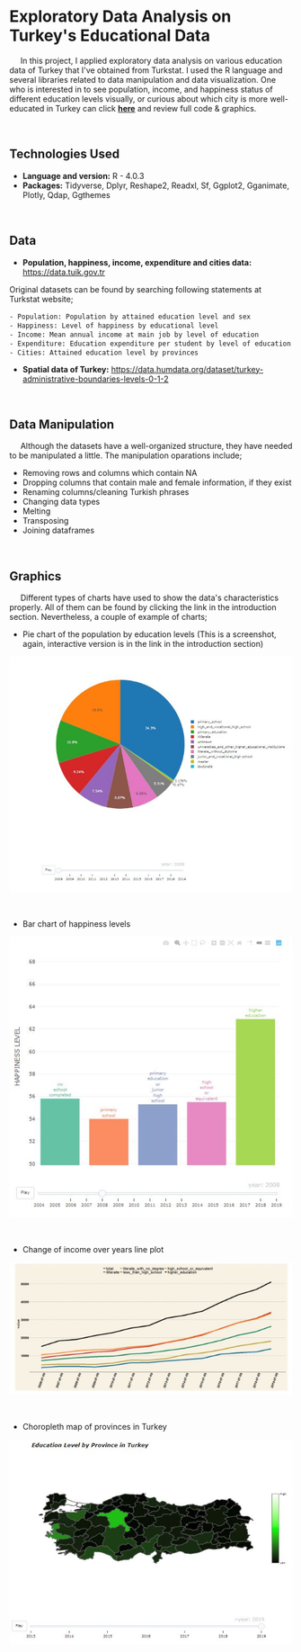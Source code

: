 # Exploratory Data Analysis on Turkey's Educational Data
&nbsp;&nbsp;&nbsp;&nbsp; In this project, I applied exploratory data analysis on various education data of Turkey that I've obtained from Turkstat. I used the R language and several libraries related to data manipulation and data visualization. One who is interested in to see population, income, and happiness status of different education levels visually, or curious about which city is more well-educated in Turkey can click [**here**](https://akgunburak.github.io/EDA_Education_in_Turkey/) and review full code & graphics.

&nbsp;
&nbsp;
&nbsp;

## Technologies Used
* **Language and version:** R - 4.0.3 
* **Packages:** Tidyverse, Dplyr, Reshape2, Readxl, Sf, Ggplot2, Gganimate, Plotly, Qdap, Ggthemes

&nbsp;
&nbsp;
&nbsp;

## Data
* **Population, happiness, income, expenditure and cities data:** https://data.tuik.gov.tr

Original datasets can be found by searching following statements at Turkstat website;

    - Population: Population by attained education level and sex
    - Happiness: Level of happiness by educational level
    - Income: Mean annual income at main job by level of education
    - Expenditure: Education expenditure per student by level of education
    - Cities: Attained education level by provinces

* **Spatial data of Turkey:** https://data.humdata.org/dataset/turkey-administrative-boundaries-levels-0-1-2

&nbsp;
&nbsp;
&nbsp;

## Data Manipulation
&nbsp;&nbsp;&nbsp;&nbsp; Although the datasets have a well-organized structure, they have needed to be manipulated a little. The manipulation oparations include;

* Removing rows and columns which contain NA
* Dropping columns that contain male and female information, if they exist
* Renaming columns/cleaning Turkish phrases
* Changing data types
* Melting
* Transposing
* Joining dataframes

&nbsp;
&nbsp;
&nbsp;

## Graphics
&nbsp;&nbsp;&nbsp;&nbsp; Different types of charts have used to show the data's characteristics properly. All of them can be found by clicking the link in the introduction section. Nevertheless, a couple of example of charts;

* Pie chart of the population by education levels (This is a screenshot, again, interactive version is in the link in the introduction section)

![alt text](https://github.com/akgunburak/EDA_Education_in_Turkey/blob/main/data/pie.JPG)

&nbsp;

* Bar chart of happiness levels

![alt text](https://github.com/akgunburak/EDA_Education_in_Turkey/blob/main/data/bar.JPG)

&nbsp;

* Change of income over years line plot

![alt text](https://github.com/akgunburak/EDA_Education_in_Turkey/blob/main/data/income_line.JPG)

&nbsp;

* Choropleth map of provinces in Turkey

![alt text](https://github.com/akgunburak/EDA_Education_in_Turkey/blob/main/data/map.JPG)

